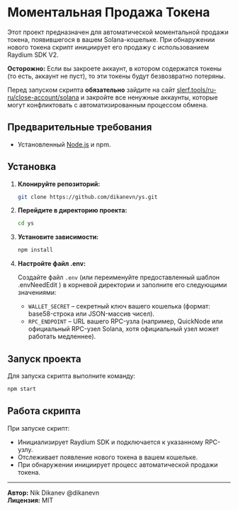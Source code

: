 # Моментальная Продажа Токена

Этот проект предназначен для автоматической моментальной продажи токена, появившегося в вашем Solana-кошельке. При обнаружении нового токена скрипт инициирует его продажу с использованием Raydium SDK V2.


**Осторожно:** Если вы закроете аккаунт, в котором содержатся токены (то есть, аккаунт не пуст), то эти токены будут безвозвратно потеряны.

Перед запуском скрипта **обязательно** зайдите на сайт [slerf.tools/ru-ru/close-account/solana](https://slerf.tools/ru-ru/close-account/solana) и закройте все ненужные аккаунты, которые могут конфликтовать с автоматизированным процессом обмена.

## Предварительные требования

- Установленный [Node.js](https://nodejs.org/) и npm.

## Установка

1. **Клонируйте репозиторий:**

   ```bash
   git clone https://github.com/dikanevn/ys.git
   ```

2. **Перейдите в директорию проекта:**

   ```bash
   cd ys
   ```

3. **Установите зависимости:**

   ```bash
   npm install
   ```

4. **Настройте файл .env:**

   Создайте файл `.env` (или переименуйте предоставленный шаблон .envNeedEdit ) в корневой директории и заполните его следующими значениями:
   
   - `WALLET_SECRET` – секретный ключ вашего кошелька (формат: base58-строка или JSON-массив чисел).
   - `RPC_ENDPOINT` – URL вашего RPC-узла (например, QuickNode или официальный RPC-узел Solana, хотя официальный узел может работать медленнее).

## Запуск проекта

Для запуска скрипта выполните команду:

```bash
npm start
```

## Работа скрипта

При запуске скрипт:

- Инициализирует Raydium SDK и подключается к указанному RPC-узлу.
- Отслеживает появление нового токена в вашем кошельке.
- При обнаружении инициирует процесс автоматической продажи токена.

---

**Автор:** Nik Dikanev @dikanevn  
**Лицензия:** MIT
